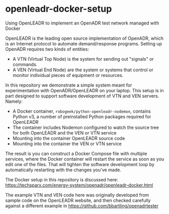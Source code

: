 # openleadr-docker-setup
Using OpenLEADR to implement an OpenADR test network managed with Docker

OpenLEADR is the leading open source implementation of OpenADR, which is an Internet protocol to automate demand/response programs.  Setting up OpenADR requires two kinds of entities:

* A VTN (Virtual Top Node) is the system for sending out "signals" or commands.
* A VEN (Virtual End Node) are the system or systems that control or monitor individual pieces of equipment or resources.

In this repository we demonstrate a simple system meant for experimentation with OpenADR/OpenLEADR on your laptop.  This setup is in part designed to support software development of VTN and VEN servers.  Namely:

* A Docker container, `robogeek/python-openleadr-nodemon`, contains Python v3, a number of preinstalled Python packages required for OpenLEADR
* The container includes Nodemon configured to watch the source tree for both OpenLEADR and the VEN or VTN service
* Mounting into the container OpenLEADR source code
* Mounting into the container the VEN or VTN service

The result is you can construct a Docker Compose file with multiple services, where the Docker container will restart the service as soon as you edit one of the files.  That will tighten the software development loop by automatically restarting with the changes you've made.

The Docker setup in this repository is discussed here: https://techsparx.com/energy-system/openadr/openleadr-docker.html

The example VTN and VEN code here was originally developed from sample code on the OpenLEADR website, and then checked carefully against a different example in https://github.com/bbartling/openadrtester

